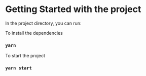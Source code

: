 # Getting Started with the project

In the project directory, you can run:

To install the dependencies

### `yarn`

To start the project

### `yarn start`

